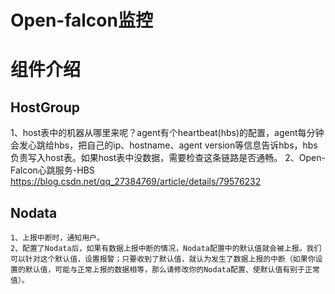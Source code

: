 # Open-falcon监控

# 组件介绍

## HostGroup
1、host表中的机器从哪里来呢？agent有个heartbeat(hbs)的配置，agent每分钟会发心跳给hbs，把自己的ip、hostname、agent version等信息告诉hbs，hbs负责写入host表。如果host表中没数据，需要检查这条链路是否通畅。
2、Open-Falcon心跳服务-HBS
  https://blog.csdn.net/qq_27384769/article/details/79576232
  
## Nodata 
```text
1、上报中断时，通知用户。
2、配置了Nodata后，如果有数据上报中断的情况，Nodata配置中的默认值就会被上报。我们可以针对这个默认值，设置报警；只要收到了默认值，就认为发生了数据上报的中断（如果你设置的默认值，可能与正常上报的数据相等，那么请修改你的Nodata配置、使默认值有别于正常值）。
```
